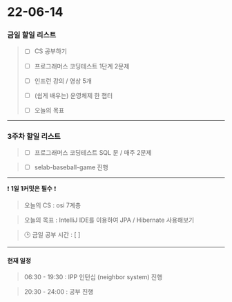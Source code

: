 # 22-06-14

### 금일 할일 리스트

> - [ ]  CS 공부하기  
>
> - [ ]  프로그래머스 코딩테스트 1단계 2문제  
>
> - [ ]  인프런 강의 / 영상 5개  
>
> - [ ]  (쉽게 배우는) 운영체제 한 챕터  
>
> - [ ]  오늘의 목표    
  

------------  

### 3주차 할일 리스트  

> - [ ]  프로그래머스 코딩테스트 SQL 문 / 매주 2문제  

> - [ ]  selab-baseball-game 진행    
  

------------  

❗ **1일 1커밋은 필수** ❗
> 오늘의 CS : osi 7계층  

> 오늘의 목표  : IntelliJ IDE를 이용하여 JPA / Hibernate 사용해보기  

> 🕒 금일 공부 시간 :  [  ]    
  

------------  
#### 현재 일정  

> 06:30 - 19:30 : IPP 인턴십 (neighbor system) 진행  

> 20:30 - 24:00 : 공부 진행  
